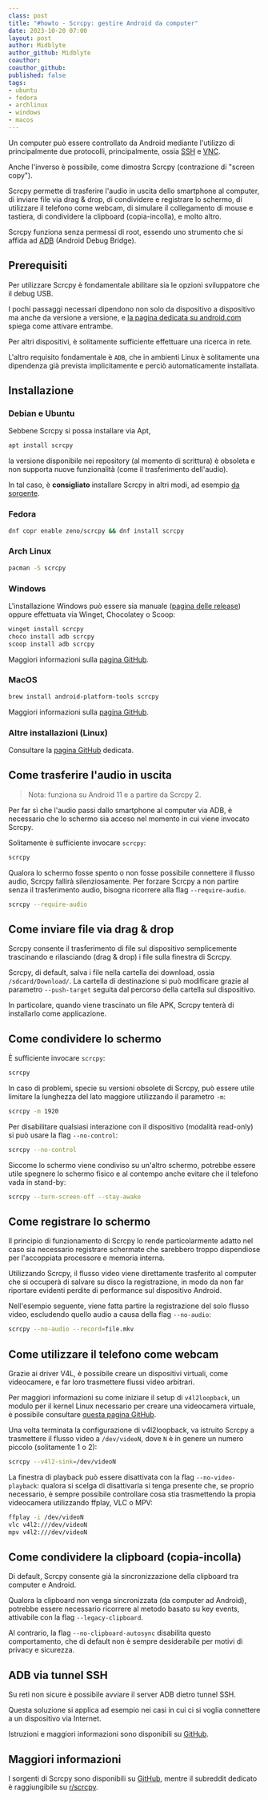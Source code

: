```yaml
---
class: post
title: "#howto - Scrcpy: gestire Android da computer"
date: 2023-10-20 07:00
layout: post
author: Midblyte
author_github: Midblyte
coauthor:
coauthor_github:
published: false
tags:
- ubuntu
- fedora
- archlinux
- windows
- macos
---
```


Un computer può essere controllato da Android mediante l'utilizzo di principalmente due protocolli, principalmente, ossia [SSH](https://linuxhub.it/articles/howto-ssh-controllo-remoto-del-desktop-da-mobile/) e [VNC](https://linuxhub.it/articles/howto-vnc-controllo-remoto-del-desktop-da-mobile/).

Anche l'inverso è possibile, come dimostra Scrcpy (contrazione di "screen copy").

Scrcpy permette di trasferire l'audio in uscita dello smartphone al computer, di inviare file via drag & drop, di condividere e registrare lo schermo, di utilizzare il telefono come webcam, di simulare il collegamento di mouse e tastiera, di condividere la clipboard (copia-incolla), e molto altro.

Scrcpy funziona senza permessi di root, essendo uno strumento che si affida ad [ADB](https://developer.android.com/tools/adb) (Android Debug Bridge).


## Prerequisiti

Per utilizzare Scrcpy è fondamentale abilitare sia le opzioni sviluppatore che il debug USB.

I pochi passaggi necessari dipendono non solo da dispositivo a dispositivo ma anche da versione a versione, e [la pagina dedicata su android.com](https://developer.android.com/studio/debug/dev-options?hl=it) spiega come attivare entrambe.

Per altri dispositivi, è solitamente sufficiente effettuare una ricerca in rete.

L'altro requisito fondamentale è `ADB`, che in ambienti Linux è solitamente una dipendenza già prevista implicitamente e perciò automaticamente installata.

## Installazione

### Debian e Ubuntu

Sebbene Scrcpy si possa installare via Apt,

```bash
apt install scrcpy
```

la versione disponibile nei repository (al momento di scrittura) è obsoleta e non supporta nuove funzionalità (come il trasferimento dell'audio).

In tal caso, è **consigliato** installare Scrcpy in altri modi, ad esempio [da sorgente](https://github.com/Genymobile/scrcpy/blob/master/doc/linux.md#latest-version).

### Fedora

```bash
dnf copr enable zeno/scrcpy && dnf install scrcpy
```

### Arch Linux

```bash
pacman -S scrcpy
```

### Windows

L'installazione Windows può essere sia manuale ([pagina delle release](https://github.com/Genymobile/scrcpy/releases/latest)) oppure effettuata via Winget, Chocolatey o Scoop:

```bash
winget install scrcpy
choco install adb scrcpy
scoop install adb scrcpy
```

Maggiori informazioni sulla [pagina GitHub](https://github.com/Genymobile/scrcpy/blob/master/doc/windows.md).

### MacOS

```bash
brew install android-platform-tools scrcpy
```

Maggiori informazioni sulla [pagina GitHub](https://github.com/Genymobile/scrcpy/blob/master/doc/macos.md).

### Altre installazioni (Linux)

Consultare la [pagina GitHub](https://github.com/Genymobile/scrcpy/blob/master/doc/linux.md) dedicata.


## Come trasferire l'audio in uscita

> Nota: funziona su Android 11 e a partire da Scrcpy 2.

Per far sì che l'audio passi dallo smartphone al computer via ADB, è necessario che lo schermo sia acceso nel momento in cui viene invocato Scrcpy.

Solitamente è sufficiente invocare `scrcpy`:

```bash
scrcpy
```

Qualora lo schermo fosse spento o non fosse possibile connettere il flusso audio, Scrcpy fallirà silenziosamente.
Per forzare Scrcpy a non partire senza il trasferimento audio, bisogna ricorrere alla flag `--require-audio`.

```bash
scrcpy --require-audio
```


## Come inviare file via drag & drop

Scrcpy consente il trasferimento di file sul dispositivo semplicemente trascinando e rilasciando (drag & drop) i file sulla finestra di Scrcpy.

Scrcpy, di default, salva i file nella cartella dei download, ossia `/sdcard/Download/`. La cartella di destinazione si può modificare grazie al parametro `--push-target` seguita dal percorso della cartella sul dispositivo.

In particolare, quando viene trascinato un file APK, Scrcpy tenterà di installarlo come applicazione.


## Come condividere lo schermo

È sufficiente invocare `scrcpy`:

```bash
scrcpy
```

In caso di problemi, specie su versioni obsolete di Scrcpy, può essere utile limitare la lunghezza del lato maggiore utilizzando il parametro `-m`:

```bash
scrcpy -m 1920
```

Per disabilitare qualsiasi interazione con il dispositivo (modalità read-only) si può usare la flag `--no-control`:

```bash
scrcpy --no-control
```

Siccome lo schermo viene condiviso su un'altro schermo, potrebbe essere utile spegnere lo schermo fisico e al contempo anche evitare che il telefono vada in stand-by:

```bash
scrcpy --turn-screen-off --stay-awake
```


## Come registrare lo schermo

Il principio di funzionamento di Scrcpy lo rende particolarmente adatto nel caso sia necessario registrare schermate che sarebbero troppo dispendiose per l'accoppiata processore e memoria interna.

Utilizzando Scrcpy, il flusso video viene direttamente trasferito al computer che si occuperà di salvare su disco la registrazione, in modo da non far riportare evidenti perdite di performance sul dispositivo Android.

Nell'esempio seguente, viene fatta partire la registrazione del solo flusso video, escludendo quello audio a causa della flag `--no-audio`:

```bash
scrcpy --no-audio --record=file.mkv
```

## Come utilizzare il telefono come webcam

Grazie ai driver V4L, è possibile creare un dispositivi virtuali, come videocamere, e far loro trasmettere flussi video arbitrari.

Per maggiori informazioni su come iniziare il setup di `v4l2loopback`, un modulo per il kernel Linux necessario per creare una videocamera virtuale, è possibile consultare [questa pagina GitHub](https://github.com/Genymobile/scrcpy/blob/master/doc/v4l2.md).

Una volta terminata la configurazione di v4l2loopback, va istruito Scrcpy a trasmettere il flusso video a `/dev/videoN`, dove `N` è in genere un numero piccolo (solitamente 1 o 2):

```bash
scrcpy --v4l2-sink=/dev/videoN
```

La finestra di playback può essere disattivata con la flag `--no-video-playback`: qualora si scelga di disattivarla si tenga presente che, se proprio necessario, è sempre possibile controllare cosa stia trasmettendo la propia videocamera utilizzando ffplay, VLC o MPV:

```bash
ffplay -i /dev/videoN
vlc v4l2:///dev/videoN
mpv v4l2:///dev/videoN
```


## Come condividere la clipboard (copia-incolla)

Di default, Scrcpy consente già la sincronizzazione della clipboard tra computer e Android.

Qualora la clipboard non venga sincronizzata (da computer ad Android), potrebbe essere necessario ricorrere al metodo basato su key events, attivabile con la flag `--legacy-clipboard`.

Al contrario, la flag `--no-clipboard-autosync` disabilita questo comportamento, che di default non è sempre desiderabile per motivi di privacy e sicurezza.


## ADB via tunnel SSH

Su reti non sicure è possibile avviare il server ADB dietro tunnel SSH.

Questa soluzione si applica ad esempio nei casi in cui ci si voglia connettere a un dispositivo via Internet.

Istruzioni e maggiori informazioni sono disponibili su [GitHub](https://github.com/Genymobile/scrcpy/blob/master/doc/tunnels.md).


## Maggiori informazioni

I sorgenti di Scrcpy sono disponibili su [GitHub](https://github.com/Genymobile/scrcpy), mentre il subreddit dedicato è raggiungibile su [r/scrcpy](https://www.reddit.com/r/scrcpy).
